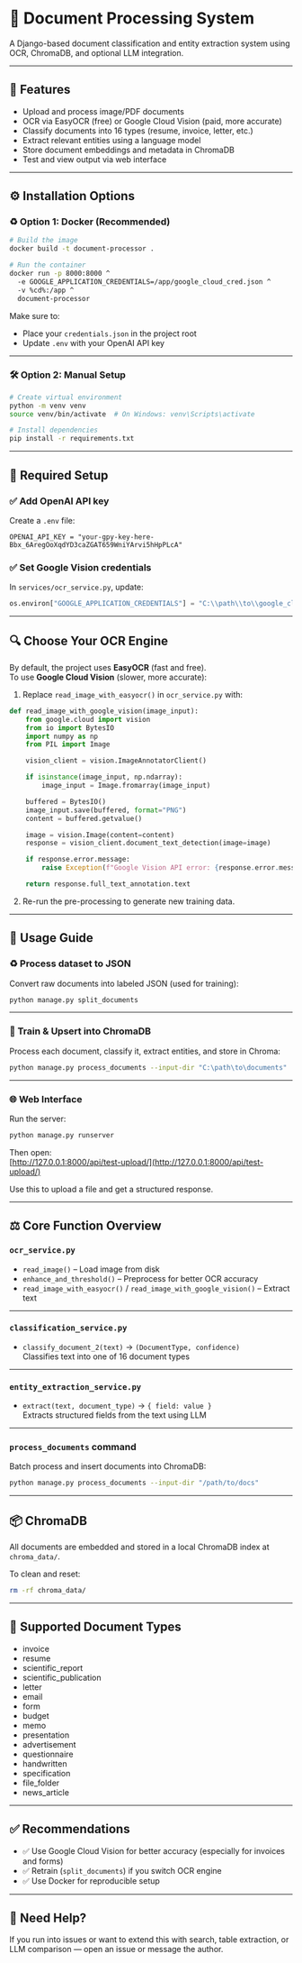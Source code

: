 # 📎 Document Processing System

A Django-based document classification and entity extraction system using OCR, ChromaDB, and optional LLM integration.

---

## 🚀 Features

- Upload and process image/PDF documents
- OCR via EasyOCR (free) or Google Cloud Vision (paid, more accurate)
- Classify documents into 16 types (resume, invoice, letter, etc.)
- Extract relevant entities using a language model
- Store document embeddings and metadata in ChromaDB
- Test and view output via web interface

---

## ⚙️ Installation Options

### ♻️ Option 1: Docker (Recommended)

```bash
# Build the image
docker build -t document-processor .

# Run the container
docker run -p 8000:8000 ^
  -e GOOGLE_APPLICATION_CREDENTIALS=/app/google_cloud_cred.json ^ 
  -v %cd%:/app ^
  document-processor
```

Make sure to:

- Place your `credentials.json` in the project root
- Update `.env` with your OpenAI API key

---

### 🛠️ Option 2: Manual Setup

```bash
# Create virtual environment
python -m venv venv
source venv/bin/activate  # On Windows: venv\Scripts\activate

# Install dependencies
pip install -r requirements.txt
```

---

## 🔐 Required Setup

### ✅ Add OpenAI API key

Create a `.env` file:

```
OPENAI_API_KEY = "your-gpy-key-here-Bbx_6AregOoXqdYD3caZGAT659WniYArvi5hHpPLcA"
```

### ✅ Set Google Vision credentials

In `services/ocr_service.py`, update:

```python
os.environ["GOOGLE_APPLICATION_CREDENTIALS"] = "C:\\path\\to\\google_cloud_cred.json"
```

---

## 🔍 Choose Your OCR Engine

By default, the project uses **EasyOCR** (fast and free).\
To use **Google Cloud Vision** (slower, more accurate):

1. Replace `read_image_with_easyocr()` in `ocr_service.py` with:

```python
def read_image_with_google_vision(image_input):
    from google.cloud import vision
    from io import BytesIO
    import numpy as np
    from PIL import Image

    vision_client = vision.ImageAnnotatorClient()

    if isinstance(image_input, np.ndarray):
        image_input = Image.fromarray(image_input)

    buffered = BytesIO()
    image_input.save(buffered, format="PNG")
    content = buffered.getvalue()

    image = vision.Image(content=content)
    response = vision_client.document_text_detection(image=image)

    if response.error.message:
        raise Exception(f"Google Vision API error: {response.error.message}")

    return response.full_text_annotation.text
```

2. Re-run the pre-processing to generate new training data.

---

## 🧪 Usage Guide

### ♻️ Process dataset to JSON

Convert raw documents into labeled JSON (used for training):

```bash
python manage.py split_documents
```

---

### 🧠 Train & Upsert into ChromaDB

Process each document, classify it, extract entities, and store in Chroma:

```bash
python manage.py process_documents --input-dir "C:\path\to\documents"
```

---

### 🌐 Web Interface

Run the server:

```bash
python manage.py runserver
```

Then open:\
[http://127.0.0.1:8000/api/test-upload/](http://127.0.0.1:8000/api/test-upload/)

Use this to upload a file and get a structured response.

---

## ⚖️ Core Function Overview

### `ocr_service.py`

- `read_image()` – Load image from disk
- `enhance_and_threshold()` – Preprocess for better OCR accuracy
- `read_image_with_easyocr()` / `read_image_with_google_vision()` – Extract text

---

### `classification_service.py`

- `classify_document_2(text)` → `(DocumentType, confidence)`\
  Classifies text into one of 16 document types

---

### `entity_extraction_service.py`

- `extract(text, document_type)` → `{ field: value }`\
  Extracts structured fields from the text using LLM

---

### `process_documents` command

Batch process and insert documents into ChromaDB:

```bash
python manage.py process_documents --input-dir "/path/to/docs"
```

---

## 📦 ChromaDB

All documents are embedded and stored in a local ChromaDB index at `chroma_data/`.

To clean and reset:

```bash
rm -rf chroma_data/
```

---

## 📄 Supported Document Types

- invoice
- resume
- scientific\_report
- scientific\_publication
- letter
- email
- form
- budget
- memo
- presentation
- advertisement
- questionnaire
- handwritten
- specification
- file\_folder
- news\_article

---

## ✅ Recommendations

- ✅ Use Google Cloud Vision for better accuracy (especially for invoices and forms)
- ✅ Retrain (`split_documents`) if you switch OCR engine
- ✅ Use Docker for reproducible setup

---

## 🤛 Need Help?

If you run into issues or want to extend this with search, table extraction, or LLM comparison — open an issue or message the author.

